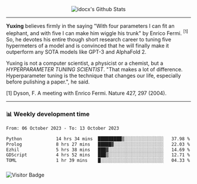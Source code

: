 <div align="center">
    <img align="center" src="https://github-readme-stats.vercel.app/api?username=idocx&show_icons=true&count_private=true&hide_border=true" alt="idocx's Github Stats"></img>
</div>

---

**Yuxing** believes firmly in the saying "With four parameters I can fit an elephant, and with five I can make him wiggle his trunk" by Enrico Fermi. <sup>[1]</sup> So, he devotes his entire though short research career to tuning five hypermeters of a model and is convinced that he will finally make it outperform any SOTA models like GPT-3 and AlphaFold 2.

Yuxing is not a computer scientist, a physicist or a chemist, but a *HYPERPARAMETER TUNING SCIENTIST*. "That makes a lot of difference. Hyperparameter tuning is the technique that changes our life, especially before pulishing a paper.", he said.

[1] Dyson, F. A meeting with Enrico Fermi. Nature 427, 297 (2004).


---

### 📊 Weekly development time
<!--START_SECTION:waka-->

```txt
From: 06 October 2023 - To: 13 October 2023

Python             14 hrs 34 mins  █████████▒░░░░░░░░░░░░░░░   37.98 %
Prolog             8 hrs 27 mins   █████▓░░░░░░░░░░░░░░░░░░░   22.03 %
Ezhil              5 hrs 38 mins   ███▓░░░░░░░░░░░░░░░░░░░░░   14.69 %
GDScript           4 hrs 52 mins   ███▒░░░░░░░░░░░░░░░░░░░░░   12.71 %
TOML               1 hr 39 mins    █░░░░░░░░░░░░░░░░░░░░░░░░   04.33 %
```

<!--END_SECTION:waka-->

### 

![Visitor Badge](https://visitor-badge.laobi.icu/badge?page_id=idocx.idocx)